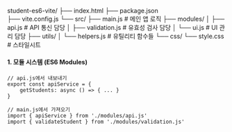 student-es6-vite/
├── index.html
├── package.json  
├── vite.config.js
└── src/
    ├── main.js              # 메인 앱 로직
    ├── modules/
    │   ├── api.js           # API 통신 담당
    │   ├── validation.js    # 유효성 검사 담당
    │   └── ui.js            # UI 관리 담당
    ├── utils/
    │   └── helpers.js       # 유틸리티 함수들
    └── css/
        └── style.css        # 스타일시트

#### 1. 모듈 시스템 (ES6 Modules)        
```
// api.js에서 내보내기
export const apiService = {
    getStudents: async () => { ... }
}

// main.js에서 가져오기
import { apiService } from './modules/api.js'
import { validateStudent } from './modules/validation.js'